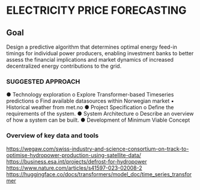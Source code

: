 # ELECTRICITY PRICE FORECASTING

## Goal 
Design a predictive algorithm that determines optimal energy feed-in timings for individual power producers, enabling investment banks to better assess the financial implications and market dynamics of increased decentralized energy contributions to the grid.

### SUGGESTED APPROACH 
●	Technology exploration
  o	Explore Transformer-based Timeseries predictions
  o	Find available datasources within Norwegian market
    ▪	Historical weather from met.no 
●	Project Specification 
  o	Define the requirements of the system.
●	System Architecture 
  o	Describe an overview of how a system can be built. 
●	Development of Minimum Viable Concept

### Overview of key data and tools 
https://wegaw.com/swiss-industry-and-science-consortium-on-track-to-optimise-hydropower-production-using-satellite-data/
https://business.esa.int/projects/defrost-for-hydropower
https://www.nature.com/articles/s41597-023-02008-2
https://huggingface.co/docs/transformers/model_doc/time_series_transformer
